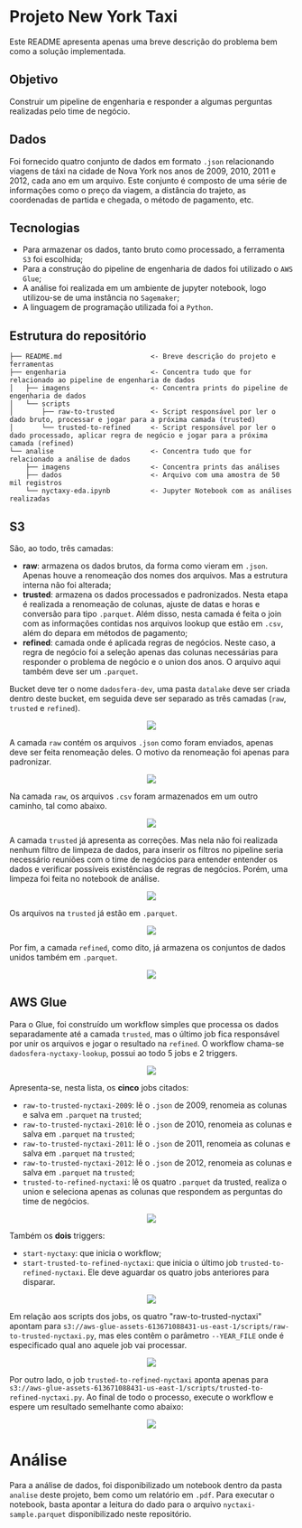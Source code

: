 # Projeto New York Taxi

Este README apresenta apenas uma breve descrição do problema bem como a solução implementada.

## Objetivo
Construir um pipeline de engenharia e responder a algumas perguntas realizadas pelo time de negócio.

## Dados
Foi fornecido quatro conjunto de dados em formato `.json` relacionando viagens de táxi na cidade de Nova York nos anos de 2009, 2010, 2011 e 2012, cada ano em um arquivo. Este conjunto é composto de uma série de informações como o preço da viagem, a distância do trajeto, as coordenadas de partida e chegada, o método de pagamento, etc.

## Tecnologias
- Para armazenar os dados, tanto bruto como processado, a ferramenta `S3` foi escolhida;
- Para a construção do pipeline de engenharia de dados foi utilizado o `AWS Glue`;
- A análise foi realizada em um ambiente de jupyter notebook, logo utilizou-se de uma instância no `Sagemaker`;
- A linguagem de programação utilizada foi a `Python`.

## Estrutura do repositório

    ├── README.md                      <- Breve descrição do projeto e ferramentas
    ├── engenharia                     <- Concentra tudo que for relacionado ao pipeline de engenharia de dados
    │   ├── imagens                    <- Concentra prints do pipeline de engenharia de dados
    │   └── scripts                    
    │       ├── raw-to-trusted         <- Script responsável por ler o dado bruto, processar e jogar para a próxima camada (trusted)
    │       └── trusted-to-refined     <- Script responsável por ler o dado processado, aplicar regra de negócio e jogar para a próxima camada (refined)
    └── analise                        <- Concentra tudo que for relacionado a análise de dados
        ├── imagens                    <- Concentra prints das análises
        ├── dados                      <- Arquivo com uma amostra de 50 mil registros
        └── nyctaxy-eda.ipynb          <- Jupyter Notebook com as análises realizadas          
    
## S3
São, ao todo, três camadas:
- **raw**: armazena os dados brutos, da forma como vieram em `.json`. Apenas houve a renomeação dos nomes dos arquivos. Mas a estrutura interna não foi alterada;
- **trusted**: armazena os dados processados e padronizados. Nesta etapa é realizada a renomeação de colunas, ajuste de datas e horas e conversão para tipo `.parquet`. Além disso, nesta camada é feita o join com as informações contidas nos arquivos lookup que estão em `.csv`, além do depara em métodos de pagamento; 
- **refined**: camada onde é aplicada regras de negócios. Neste caso, a regra de negócio foi a seleção apenas das colunas necessárias para responder o problema de negócio e o union dos anos. O arquivo aqui também deve ser um `.parquet`.

Bucket deve ter o nome `dadosfera-dev`, uma pasta `datalake` deve ser criada dentro deste bucket, em seguida deve ser separado as três camadas (`raw`, `trusted` e `refined`).


<p align="center">
  <img src="engenharia/imagens/datalake.jpg">
</p>

A camada `raw` contém os arquivos `.json` como foram enviados, apenas deve ser feita renomeação deles. O motivo da renomeação foi apenas para padronizar.

<p align="center">
  <img src="engenharia/imagens/camada-raw.jpg">
</p>

Na camada `raw`, os arquivos `.csv` foram armazenados em um outro caminho, tal como abaixo.

<p align="center">
  <img src="engenharia/imagens/camada-raw-lookup.jpg">
</p>

A camada `trusted` já apresenta as correções. Mas nela não foi realizada nenhum filtro de limpeza de dados, para inserir os filtros no pipeline seria necessário reuniões com o time de negócios para entender entender os dados e verificar possíveis existências de regras de negócios. Porém, uma limpeza foi feita no notebook de análise.

<p align="center">
  <img src="engenharia/imagens/camada-trusted.jpg">
</p>

Os arquivos na `trusted` já estão em `.parquet`.

<p align="center">
  <img src="engenharia/imagens/camada-trusted-parquet.jpg">
</p>

Por fim, a camada `refined`, como dito, já armazena os conjuntos de dados unidos também em `.parquet`.

<p align="center">
  <img src="engenharia/imagens/camada-refined.jpg">
</p>


## AWS Glue

Para o Glue, foi construído um workflow simples que processa os dados separadamente até a camada `trusted`, mas o último job fica responsável por unir os arquivos e jogar o resultado na `refined`. O workflow chama-se `dadosfera-nyctaxy-lookup`, possui ao todo 5 jobs e 2 triggers.

<p align="center">
  <img src="engenharia/imagens/workflow-aws-glue.jpg">
</p>

Apresenta-se, nesta lista, os **cinco** jobs citados:
- `raw-to-trusted-nyctaxi-2009`: lê o `.json` de 2009, renomeia as colunas e salva em `.parquet` na `trusted`;
- `raw-to-trusted-nyctaxi-2010`: lê o `.json` de 2010, renomeia as colunas e salva em `.parquet` na `trusted`;
- `raw-to-trusted-nyctaxi-2011`: lê o `.json` de 2011, renomeia as colunas e salva em `.parquet` na `trusted`;
- `raw-to-trusted-nyctaxi-2012`: lê o `.json` de 2012, renomeia as colunas e salva em `.parquet` na `trusted`;
- `trusted-to-refined-nyctaxi`: lê os quatro `.parquet` da trusted, realiza o union e seleciona apenas as colunas que respondem as perguntas do time de negócios.

<p align="center">
  <img src="engenharia/imagens/jobs-aws-glue.jpg">
</p>

Também os **dois** triggers:
- `start-nyctaxy`: que inicia o workflow;
- `start-trusted-to-refined-nyctaxi`: que inicia o último job `trusted-to-refined-nyctaxi`. Ele deve aguardar os quatro jobs anteriores para disparar.

<p align="center">
  <img src="engenharia/imagens/workflow-aws-glue-detalhado.jpg">
</p>

Em relação aos scripts dos jobs, os quatro "raw-to-trusted-nyctaxi" apontam para `s3://aws-glue-assets-613671088431-us-east-1/scripts/raw-to-trusted-nyctaxi.py`, mas eles contêm o parâmetro `--YEAR_FILE` onde é especificado qual ano aquele job vai processar.

<p align="center">
  <img src="engenharia/imagens/parametro-job-aws-glue.jpg">
</p>

Por outro lado, o job `trusted-to-refined-nyctaxi` aponta apenas para `s3://aws-glue-assets-613671088431-us-east-1/scripts/trusted-to-refined-nyctaxi.py`. Ao final de todo o processo, execute o workflow e espere um resultado semelhante como abaixo:

<p align="center">
  <img src="engenharia/imagens/workflow-executado.jpg">
</p>

# Análise
Para a análise de dados, foi disponibilizado um notebook dentro da pasta `analise` deste projeto, bem como um relatório em `.pdf`. Para executar o notebook, basta apontar a leitura do dado para o arquivo `nyctaxi-sample.parquet` disponibilizado neste repositório.
